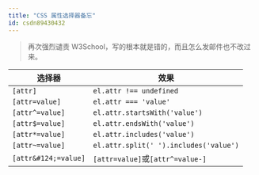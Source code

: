 ```yaml
---
title: "CSS 属性选择器备忘"
id: csdn89430432
---
```


> 再次强烈谴责 W3School，写的根本就是错的，而且怎么发邮件也不改过来。

| 选择器 | 效果 |
| --- | --- |
| `[attr]` | `el.attr !== undefined` |
| `[attr=value]` | `el.attr === 'value'` |
| `[attr^=value]` | `el.attr.startsWith('value')` |
| `[attr$=value]` | `el.attr.endsWith('value')` |
| `[attr*=value]` | `el.attr.includes('value')` |
| `[attr~=value]` | `el.attr.split(' ').includes('value')` |
| `[attr&#124;=value]` | `[attr=value]`或`[attr^=value-]` |